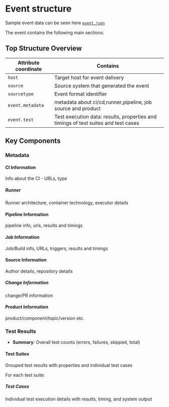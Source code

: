 # Event structure

Sample event data can be seen here [`event.json`](event.json)

The event contains the following main sections:

## Top Structure Overview

| Attribute coordinate  | Contains |
| --------------------- | ---------------------------------------------------------------------------------- |
| `host`                | Target host for event delivery                                                     |
| `source`              | Source system that generated the event                                             |
| `sourcetype`          | Event format identifier                                                            |
| `event.metadata`      | metadata about ci/cd,runner,pipeline, job source and product                       |
| `event.test`          | Test execution data: results, properties and timings of test suites and test cases |

## Key Components

### Metadata

#### CI Information

Info about the CI - URLs, type

##### Runner

Runner architecture, container technology, executor details

#### Pipeline Information

pipeline info, urls, results and timings

#### Job Information

Job/Build info, URLs, triggers, results and timings

#### Source Information

Author details, repository details

##### Change Information

change/PR information

#### Product Information

product/component/topic/version etc.

### Test Results

- **Summary**: Overall test counts (errors, failures, skipped, total)

#### Test Suites

Grouped test results with properties and individual test cases

For each test suite:

##### Test Cases

Individual test execution details with results, timing, and system output
